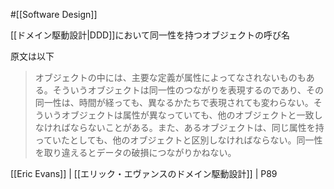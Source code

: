 #[[Software Design]]

[[ドメイン駆動設計|DDD]]において同一性を持つオブジェクトの呼び名

原文は以下

> オブジェクトの中には、主要な定義が属性によってなされないものもある。そういうオブジェクトは同一性のつながりを表現するのであり、その同一性は、時間が経っても、異なるかたちで表現されても変わらない。そういうオブジェクトは属性が異なっていても、他のオブジェクトと一致しなければならないことがある。また、あるオブジェクトは、同じ属性を持っていたとしても、他のオブジェクトと区別しなければならない。同一性を取り違えるとデータの破損につながりかねない。

[[Eric Evans]] | [[エリック・エヴァンスのドメイン駆動設計]] | P89